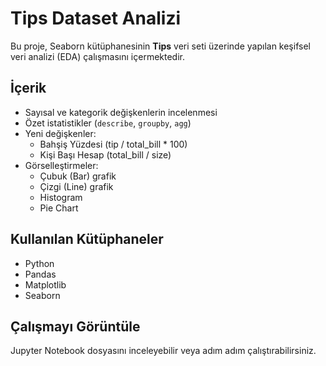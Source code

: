 # Tips Dataset Analizi

Bu proje, Seaborn kütüphanesinin **Tips** veri seti üzerinde yapılan keşifsel veri analizi (EDA) çalışmasını içermektedir.  

## İçerik
- Sayısal ve kategorik değişkenlerin incelenmesi
- Özet istatistikler (`describe`, `groupby`, `agg`)
- Yeni değişkenler:
  - Bahşiş Yüzdesi (tip / total_bill * 100)
  - Kişi Başı Hesap (total_bill / size)
- Görselleştirmeler:
  - Çubuk (Bar) grafik
  - Çizgi (Line) grafik
  - Histogram
  - Pie Chart

## Kullanılan Kütüphaneler
- Python
- Pandas
- Matplotlib
- Seaborn

## Çalışmayı Görüntüle
Jupyter Notebook dosyasını inceleyebilir veya adım adım çalıştırabilirsiniz.  

